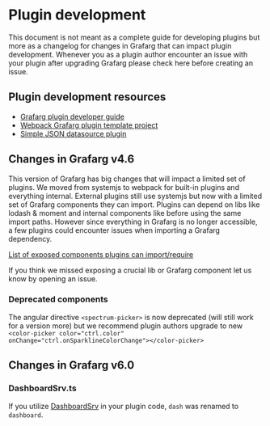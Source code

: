 # Plugin development 

This document is not meant as a complete guide for developing plugins but more as a changelog for changes in
Grafarg that can impact plugin development. Whenever you as a plugin author encounter an issue with your plugin after
upgrading Grafarg please check here before creating an issue. 

## Plugin development resources

- [Grafarg plugin developer guide](http://docs.grafarg.org/plugins/developing/development/)
- [Webpack Grafarg plugin template project](https://github.com/CorpGlory/grafarg-plugin-template-webpack)
- [Simple JSON datasource plugin](https://github.com/famarker/simple-json-datasource)

## Changes in Grafarg v4.6

This version of Grafarg has big changes that will impact a limited set of plugins. We moved from systemjs to webpack
for built-in plugins and everything internal. External plugins still use systemjs but now with a limited 
set of Grafarg components they can import. Plugins can depend on libs like lodash & moment and internal components 
like before using the same import paths. However since everything in Grafarg is no longer accessible, a few plugins could encounter issues when importing a Grafarg dependency. 

[List of exposed components plugins can import/require](https://github.com/famarker/grafarg/blob/master/public/app/features/plugins/plugin_loader.ts#L48)

If you think we missed exposing a crucial lib or Grafarg component let us know by opening an issue.  

### Deprecated components 

The angular directive `<spectrum-picker>` is now deprecated (will still work for a version more) but we recommend plugin authors
upgrade to new `<color-picker color="ctrl.color" onChange="ctrl.onSparklineColorChange"></color-picker>`

## Changes in Grafarg v6.0

### DashboardSrv.ts

If you utilize [DashboardSrv](https://github.com/famarker/grafarg/commit/8574dca081002f36e482b572517d8f05fd44453f#diff-1ab99561f9f6a10e1fafcddc39bc1d65) in your plugin code, `dash` was renamed to `dashboard`.

